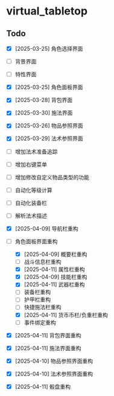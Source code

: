# virtual_tabletop

## Todo

- [x] [2025-03-25] 角色选择界面
- [ ] 背景界面
- [ ] 特性界面
- [x] [2025-03-25] 角色面板界面
- [x] [2025-03-28] 背包界面
- [x] [2025-03-30] 施法界面
- [x] [2025-03-26] 物品参照界面
- [x] [2025-03-29] 法术参照界面

- [ ] 增加法术准备追踪
- [ ] 增加右键菜单
- [ ] 增加修改自定义物品类型的功能
- [ ] 自动化等级计算
- [ ] 自动化装备栏
- [ ] 解析法术描述

- [x] [2025-04-09] 导航栏重构
- [ ] 角色面板界面重构
    - [x] [2025-04-09] 概要栏重构
    - [ ] 战斗信息栏重构
    - [x] [2025-04-11] 属性栏重构
    - [x] [2025-04-09] 技能栏重构
    - [x] [2025-04-11] 武器栏重构
    - [ ] 装备栏重构
    - [ ] 护甲栏重构
    - [ ] 快捷施法栏重构
    - [x] [2025-04-11] 货币币栏/负重栏重构
    - [ ] 事件绑定重构
- [x] [2025-04-11] 背包界面重构
- [x] [2025-04-11] 施法界面重构
- [x] [2025-04-10] 物品参照界面重构
- [x] [2025-04-10] 法术参照界面重构
- [x] [2025-04-11] 骰盘重构
